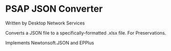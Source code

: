 # PSAP JSON Converter
Written by Desktop Network Services

Converts a JSON file to a specifically-formatted .xlsx file. For Preservations.

Implements Newtonsoft.JSON and EPPlus
